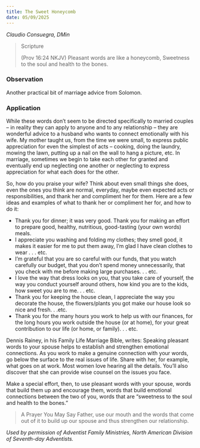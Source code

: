 ```yaml
---
title: The Sweet Honeycomb
date: 05/09/2025
---
```


_Claudio Consuegra, DMin_

> <p>Scripture</p>
> (Prov 16:24 NKJV) Pleasant words are like a honeycomb, Sweetness to the soul and health to the bones.

### Observation

Another practical bit of marriage advice from Solomon.

### Application

While these words don’t seem to be directed specifically to married couples – in reality they can apply to anyone and to any relationship – they are wonderful advice to a husband who wants to connect emotionally with his wife. My mother taught us, from the time we were small, to express public appreciation for even the simplest of acts – cooking, doing the laundry, mowing the lawn, putting up a nail on the wall to hang a picture, etc. In marriage, sometimes we begin to take each other for granted and eventually end up neglecting one another or neglecting to express appreciation for what each does for the other.

So, how do you praise your wife? Think about even small things she does, even the ones you think are normal, everyday, maybe even expected acts or responsibilities, and thank her and compliment her for them. Here are a few ideas and examples of what to thank her or compliment her for, and how to do it:

- Thank you for dinner; it was very good. Thank you for making an effort to prepare good, healthy, nutritious, good-tasting (your own words) meals. 
- I appreciate you washing and folding my clothes; they smell good, it makes it easier for me to put them away, I’m glad I have clean clothes to wear . . . etc.
- I’m grateful that you are so careful with our funds, that you watch carefully our budget, that you don’t spend money unnecessarily, that you check with me before making large purchases. . . etc.
- I love the way that dress looks on you, that you take care of yourself, the way you conduct yourself around others, how kind you are to the kids, how sweet you are to me. . . etc.
- Thank you for keeping the house clean, I appreciate the way you decorate the house, the flowers/plants you got make our house look so nice and fresh. . .etc.
- Thank you for the many hours you work to help us with our finances, for the long hours you work outside the house (or at home), for your great contribution to our life (or home, or family). . . etc.

Dennis Rainey, in his Family Life Marriage Bible, writes: Speaking pleasant words to your spouse helps to establish and strengthen emotional connections. As you work to make a genuine connection with your words, go below the surface to the real issues of life. Share with her, for example, what goes on at work. Most women love hearing all the details. You’ll also discover that she can provide wise counsel on the issues you face.

Make a special effort, then, to use pleasant words with your spouse, words that build them up and encourage them, words that build emotional connections between the two of you, words that are “sweetness to the soul and health to the bones.”

> <callout>A Prayer You May Say</callout>
> Father, use our mouth and the words that come out of it to build up our spouse and thus strengthen our relationship.

_Used by permission of Adventist Family Ministries, North American Division of Seventh-day Adventists._